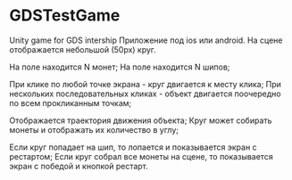 # GDSTestGame
Unity game for GDS intership
Приложение под ios или android. На сцене отображается небольшой (50px) круг.

На поле находится N монет;
На поле находится N шипов;

При клике по любой точке экрана - круг двигается к месту клика;
При нескольких последовательных кликах - объект двигается поочередно по всем прокликанным точкам;

Отображается траектория движения объекта;
Круг может собирать монеты и отображать их количество в углу;

Если круг попадает на шип, то лопается и показывается экран с рестартом;
Если круг собрал все монеты на сцене, то показывается экран с победой и кнопкой рестарт.
